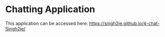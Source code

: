 Chatting Application
=====================
This application can be accessed here: https://singh2je.github.io/4-chat-Singh2je/
